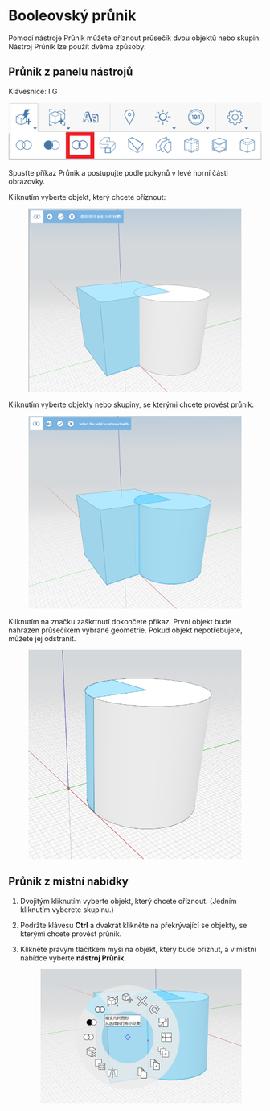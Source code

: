 # Booleovský průnik

Pomocí nástroje Průnik můžete oříznout průsečík dvou objektů nebo skupin. Nástroj Průnik lze použít dvěma způsoby:

## Průnik z panelu nástrojů

Klávesnice: I G

![](../.gitbook/assets/IntersectToolbar.png)

Spusťte příkaz Průnik a postupujte podle pokynů v levé horní části obrazovky.

Kliknutím vyberte objekt, který chcete oříznout:


<figure><img src="../.gitbook/assets/image (9).png" alt=""><figcaption></figcaption></figure>

Kliknutím vyberte objekty nebo skupiny, se kterými chcete provést průnik:

<figure><img src="../.gitbook/assets/image.png" alt=""><figcaption></figcaption></figure>

Kliknutím na značku zaškrtnutí dokončete příkaz. První objekt bude nahrazen průsečíkem vybrané geometrie. Pokud objekt nepotřebujete, můžete jej odstranit.


<figure><img src="../.gitbook/assets/image (3).png" alt=""><figcaption></figcaption></figure>

## Průnik z místní nabídky

1. Dvojitým kliknutím vyberte objekt, který chcete oříznout. (Jedním kliknutím vyberete skupinu.)
2. Podržte klávesu **Ctrl** a dvakrát klikněte na překrývající se objekty, se kterými chcete provést průnik.
3.  Klikněte pravým tlačítkem myši na objekt, který bude oříznut, a v místní nabídce vyberte **nástroj Průnik**. 

    <figure><img src="../.gitbook/assets/IntersectContext.png" alt=""><figcaption></figcaption></figure>
